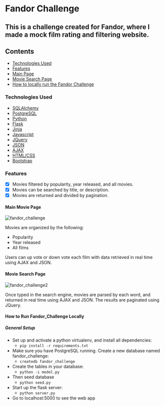 # Fandor Challenge

## This is a challenge created for Fandor, where I made a mock film rating and filtering website.

## Contents
* [Technologies Used](#technologiesused)
* [Features](#feautures)
* [Main Page](#main)
* [Movie Search Page](#search)
* [How to locally run the Fandor Challenge](#run)

### <a name="technologiesused"></a>Technologies Used

* [SQLAlchemy](http://www.sqlalchemy.org/)
* [PostgreSQL](https://www.postgresql.org/)
* [Python](https://www.python.org/)
* [Flask](http://flask.pocoo.org/)
* [Jinja](http://jinja.pocoo.org/)
* [Javascript](https://www.javascript.com/)
* [JQuery](https://jquery.com/)
* [JSON](http://www.json.org/)
* [AJAX](http://api.jquery.com/jquery.ajax/)
* [HTML/CSS](http://www.w3schools.com/html/html_css.asp)
* [Bootstrap](http://getbootstrap.com/)

### <a name="features"></a>Features

- [x] Movies filtered by popularity, year released, and all movies.
- [x] Movies can be searched by title, or description.
- [x] Movies are returned and divided by pagination.

#### <a name="main"></a>Main Movie Page
![fandor_challenge](https://cloud.githubusercontent.com/assets/11432315/24968447/1bdc576e-1f62-11e7-91b7-50c9a3ba63c3.gif)


Movies are organized by the following:
- Popularity
- Year released
- All films

Users can up vote or down vote each film with data retrieved in real time using AJAX and JSON.


#### <a name="search"></a>Movie Search Page
![fandor_challenge2](https://cloud.githubusercontent.com/assets/11432315/24941183/692066ec-1efd-11e7-9a48-21b3e8c9d3fc.gif)

Once typed in the search engine, movies are parsed by each word, and returned in real time using AJAX and JSON. The results are paginated using JQuery. 


#### <a name="run"></a>How to Run Fandor_Challenge Locally

##### General Setup
* Set up and activate a python virtualenv, and install all dependencies:
    * `pip install -r requirements.txt`
 * Make sure you have PostgreSQL running. Create a new database named fandor_challenge:
   * `createdb fandor_challenge`
 * Create the tables in your database:
    * `python -i model.py`
 * Then seed database
   * `python seed.py`
 * Start up the flask server:
    * `python server.py`
 * Go to localhost:5000 to see the web app
